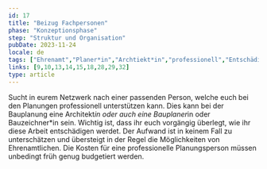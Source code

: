 ```yaml
---
id: 17
title: "Beizug Fachpersonen"
phase: "Konzeptionsphase"
step: "Struktur und Organisation"
pubDate: 2023-11-24
locale: de
tags: ["Ehrenamt","Planer*in","Archtiekt*in","professionell","Entschädigung"]
links: [9,10,13,14,15,18,28,29,32]
type: article
---
```


Sucht in eurem Netzwerk nach einer passenden Person, welche euch bei den Planungen professionell unterstützen kann. Dies kann bei der Bauplanung eine Architekt*in oder auch eine Bauplaner*in oder Bauzeichner*in sein. Wichtig ist, dass ihr euch vorgängig überlegt, wie ihr diese Arbeit entschädigen werdet. Der Aufwand ist in keinem Fall zu unterschätzen und übersteigt in der Regel die Möglichkeiten von Ehrenamtlichen. Die Kosten für eine professionelle Planungsperson müssen unbedingt früh genug budgetiert werden.
